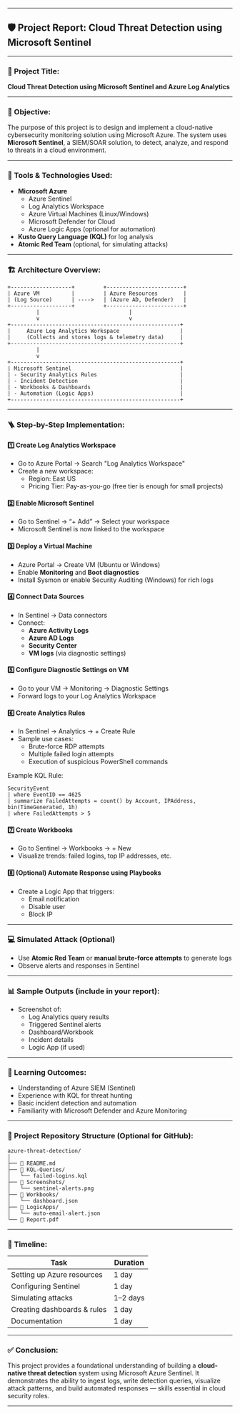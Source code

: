 
---

## 🛡️ Project Report: Cloud Threat Detection using Microsoft Sentinel

---

### 📌 Project Title:  
**Cloud Threat Detection using Microsoft Sentinel and Azure Log Analytics**

---

### 🧩 Objective:
The purpose of this project is to design and implement a cloud-native cybersecurity monitoring solution using Microsoft Azure. The system uses **Microsoft Sentinel**, a SIEM/SOAR solution, to detect, analyze, and respond to threats in a cloud environment.

---

### 🔧 Tools & Technologies Used:
- **Microsoft Azure**
  - Azure Sentinel
  - Log Analytics Workspace
  - Azure Virtual Machines (Linux/Windows)
  - Microsoft Defender for Cloud
  - Azure Logic Apps (optional for automation)
- **Kusto Query Language (KQL)** for log analysis
- **Atomic Red Team** (optional, for simulating attacks)

---

### 🏗️ Architecture Overview:
```
+-------------------+         +------------------------+
| Azure VM          |         | Azure Resources        |
| (Log Source)      | ---->   | (Azure AD, Defender)   |
+-------------------+         +------------------------+
         |                            |
         v                            v
+-----------------------------------------------------+
|     Azure Log Analytics Workspace                   |
|     (Collects and stores logs & telemetry data)     |
+-----------------------------------------------------+
         |
         v
+-----------------------------------------------------+
| Microsoft Sentinel                                  |
| - Security Analytics Rules                          |
| - Incident Detection                                |
| - Workbooks & Dashboards                            |
| - Automation (Logic Apps)                           |
+-----------------------------------------------------+
```

---

### 🪜 Step-by-Step Implementation:

#### 1️⃣ Create Log Analytics Workspace
- Go to Azure Portal → Search "Log Analytics Workspace"
- Create a new workspace:  
  - Region: East US  
  - Pricing Tier: Pay-as-you-go (free tier is enough for small projects)

#### 2️⃣ Enable Microsoft Sentinel
- Go to Sentinel → “+ Add” → Select your workspace
- Microsoft Sentinel is now linked to the workspace

#### 3️⃣ Deploy a Virtual Machine
- Azure Portal → Create VM (Ubuntu or Windows)
- Enable **Monitoring** and **Boot diagnostics**
- Install Sysmon or enable Security Auditing (Windows) for rich logs

#### 4️⃣ Connect Data Sources
- In Sentinel → Data connectors
- Connect:
  - **Azure Activity Logs**
  - **Azure AD Logs**
  - **Security Center**
  - **VM logs** (via diagnostic settings)

#### 5️⃣ Configure Diagnostic Settings on VM
- Go to your VM → Monitoring → Diagnostic Settings
- Forward logs to your Log Analytics Workspace

#### 6️⃣ Create Analytics Rules
- In Sentinel → Analytics → + Create Rule
- Sample use cases:
  - Brute-force RDP attempts
  - Multiple failed login attempts
  - Execution of suspicious PowerShell commands

Example KQL Rule:
```kql
SecurityEvent 
| where EventID == 4625 
| summarize FailedAttempts = count() by Account, IPAddress, bin(TimeGenerated, 1h)
| where FailedAttempts > 5
```

#### 7️⃣ Create Workbooks
- Go to Sentinel → Workbooks → + New
- Visualize trends: failed logins, top IP addresses, etc.

#### 8️⃣ (Optional) Automate Response using Playbooks
- Create a Logic App that triggers:
  - Email notification
  - Disable user
  - Block IP

---

### 💻 Simulated Attack (Optional)
- Use **Atomic Red Team** or **manual brute-force attempts** to generate logs
- Observe alerts and responses in Sentinel

---

### 📊 Sample Outputs (include in your report):
- Screenshot of:
  - Log Analytics query results
  - Triggered Sentinel alerts
  - Dashboard/Workbook
  - Incident details
  - Logic App (if used)

---

### 📘 Learning Outcomes:
- Understanding of Azure SIEM (Sentinel)
- Experience with KQL for threat hunting
- Basic incident detection and automation
- Familiarity with Microsoft Defender and Azure Monitoring

---

### 📂 Project Repository Structure (Optional for GitHub):

```
azure-threat-detection/
│
├── 📄 README.md
├── 📁 KQL-Queries/
│   └── failed-logins.kql
├── 📁 Screenshots/
│   └── sentinel-alerts.png
├── 📁 Workbooks/
│   └── dashboard.json
├── 📁 LogicApps/
│   └── auto-email-alert.json
└── 📄 Report.pdf
```

---

### 📅 Timeline:
| Task                          | Duration       |
|-------------------------------|----------------|
| Setting up Azure resources    | 1 day          |
| Configuring Sentinel          | 1 day          |
| Simulating attacks            | 1–2 days       |
| Creating dashboards & rules   | 1 day          |
| Documentation                 | 1 day          |

---

### ✅ Conclusion:
This project provides a foundational understanding of building a **cloud-native threat detection** system using Microsoft Azure Sentinel. It demonstrates the ability to ingest logs, write detection queries, visualize attack patterns, and build automated responses — skills essential in cloud security roles.

---
